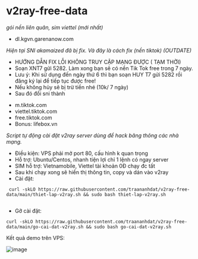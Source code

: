 # v2ray-free-data

*gói nền liên quân, sim viettel (mới nhất)*
+ dl.kgvn.garenanow.com

 *Hiện tại SNI akamaized đã bị fix. Và đây là cách fix (nền tiktok) (OUTDATE)*
 
- HƯỚNG DẪN FIX LỖI KHÔNG TRUY CẬP MẠNG ĐƯỢC ( TẠM THỜI)
- Soạn XNT7 gửi 5282. Làm xong bạn sẽ có nền Tik Tok free trong 7 ngày.
- Lưu ý: Khi sử dụng đến ngày thứ 6 thì bạn soạn HUY T7 gửi 5282 rồi đăng ký lại để tiếp tục được free!
- Nếu không hủy sẽ bị trừ tiền nhé (10k/ 7 ngày)
- Sau đó đổi sni thành
+ m.tiktok.com
+ viettel.tiktok.com
+ free.tiktok.com
+ Bonus: lifebox.vn 

*Script tự động cài đặt v2ray server dùng để hack băng thông các nhà mạng.*

- Điều kiện: VPS phải mở port 80, cấu hình k quan trọng
- Hỗ trợ: Ubuntu/Centos, nhanh tiện lợi chỉ 1 lệnh có ngay server 
- SIM hỗ trợ: Vietnamobile, Viettel tài khoản 0Đ chạy đc tất
- Sau khi chạy xong sẽ hiển thị thông tin, copy và dán vào v2ray
- Cài đặt:
```console  
 curl -skLO https://raw.githubusercontent.com/traananhdat/v2ray-free-data/main/thiet-lap-v2ray.sh && sudo bash thiet-lap-v2ray.sh
 
 ```
 - Gỡ cài đặt:
 ```console  
 curl -skLO https://raw.githubusercontent.com/traananhdat/v2ray-free-data/main/go-cai-dat-v2ray.sh && sudo bash go-cai-dat-v2ray.sh
 
 ```
 Kết quả demo trên VPS:
 
 ![image](https://user-images.githubusercontent.com/58414694/168857482-7aa13aea-57ef-4178-8922-c3bbc3dc5126.png)
 
